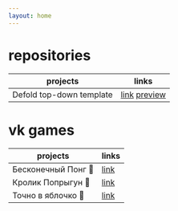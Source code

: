 ```yaml
---
layout: home
---
```


# repositories

| projects | links |
|---|---|
| Defold top-down template | [link](https://github.com/abbdulbinladen/topdown) [preview](https://abbdulbinladen.github.io/topdown/) |

# vk games

| projects | links |
|---|---|
| Бесконечный Понг 🏓 | [link](https://vk.com/endless_pong) |
| Кролик Попрыгун 🐰 | [link](https://vk.com/app7920816_224298021) |
| Точно в яблочко 🎯 | [link](https://vk.com/arrow_hit) |